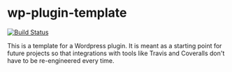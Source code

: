 # wp-plugin-template

[![Build Status](https://travis-ci.org/MITLibraries/wp-plugin-template.svg)](https://travis-ci.org/MITLibraries/wp-plugin-template)

This is a template for a Wordpress plugin. It is meant as a starting point for future projects so that integrations with tools like Travis and Coveralls don't have to be re-engineered every time.
